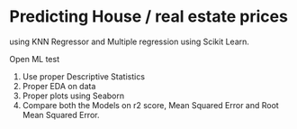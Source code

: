 # Predicting House / real estate prices 
using KNN Regressor and Multiple regression using Scikit Learn.

Open ML test

1. Use proper Descriptive Statistics
2. Proper EDA on data
3. Proper plots using Seaborn 
4. Compare both the Models on r2 score, Mean Squared Error and 
   Root Mean Squared Error.
